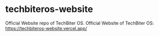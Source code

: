 # techbiteros-website
Official Website repo of TechBiter OS. Official Website of TechBiter OS: https://techbiteros-website.vercel.app/
